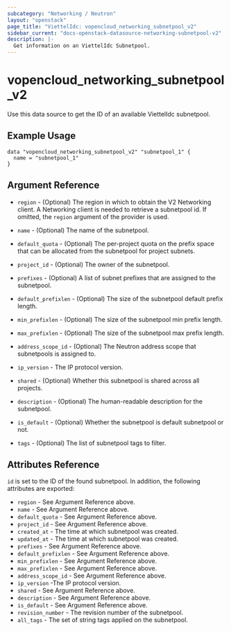 ```yaml
---
subcategory: "Networking / Neutron"
layout: "openstack"
page_title: "ViettelIdc: vopencloud_networking_subnetpool_v2"
sidebar_current: "docs-openstack-datasource-networking-subnetpool-v2"
description: |-
  Get information on an ViettelIdc Subnetpool.
---
```


# vopencloud\_networking\_subnetpool\_v2

Use this data source to get the ID of an available ViettelIdc subnetpool.

## Example Usage

```hcl
data "vopencloud_networking_subnetpool_v2" "subnetpool_1" {
  name = "subnetpool_1"
}
```

## Argument Reference

* `region` - (Optional) The region in which to obtain the V2 Networking client.
    A Networking client is needed to retrieve a subnetpool id. If omitted, the
    `region` argument of the provider is used.

* `name` - (Optional) The name of the subnetpool.

* `default_quota` - (Optional) The per-project quota on the prefix space that
    can be allocated from the subnetpool for project subnets.

* `project_id` - (Optional) The owner of the subnetpool.

* `prefixes` - (Optional) A list of subnet prefixes that are assigned to the
    subnetpool.

* `default_prefixlen` - (Optional) The size of the subnetpool default prefix
    length.

* `min_prefixlen` - (Optional) The size of the subnetpool min prefix length.

* `max_prefixlen` - (Optional) The size of the subnetpool max prefix length.

* `address_scope_id` - (Optional) The Neutron address scope that subnetpools
    is assigned to.

* `ip_version` - The IP protocol version.

* `shared` - (Optional) Whether this subnetpool is shared across all projects.

* `description` - (Optional) The human-readable description for the subnetpool.

* `is_default` - (Optional) Whether the subnetpool is default subnetpool or not.

* `tags` - (Optional) The list of subnetpool tags to filter.

## Attributes Reference

`id` is set to the ID of the found subnetpool. In addition, the following attributes
are exported:

* `region` - See Argument Reference above.
* `name` - See Argument Reference above.
* `default_quota` - See Argument Reference above.
* `project_id` - See Argument Reference above.
* `created_at` -  The time at which subnetpool was created.
* `updated_at` - The time at which subnetpool was created.
* `prefixes` - See Argument Reference above.
* `default_prefixlen` - See Argument Reference above.
* `min_prefixlen` - See Argument Reference above.
* `max_prefixlen` - See Argument Reference above.
* `address_scope_id` - See Argument Reference above.
* `ip_version` -The IP protocol version.
* `shared` - See Argument Reference above.
* `description` - See Argument Reference above.
* `is_default` - See Argument Reference above.
* `revision_number` - The revision number of the subnetpool.
* `all_tags` - The set of string tags applied on the subnetpool.
